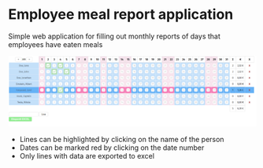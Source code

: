 # Employee meal report application
Simple web application for filling out monthly reports of days that employees have eaten meals

![hero](readme_images/application.png)


- Lines can be highlighted by clicking on the name of the person
- Dates can be marked red by clicking on the date number
- Only lines with data are exported to excel
